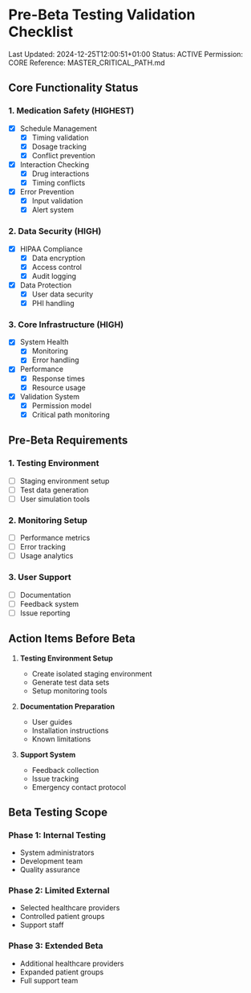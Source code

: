 # Pre-Beta Testing Validation Checklist
Last Updated: 2024-12-25T12:00:51+01:00
Status: ACTIVE
Permission: CORE
Reference: MASTER_CRITICAL_PATH.md

## Core Functionality Status

### 1. Medication Safety (HIGHEST)
- [x] Schedule Management
  - [x] Timing validation
  - [x] Dosage tracking
  - [x] Conflict prevention
- [x] Interaction Checking
  - [x] Drug interactions
  - [x] Timing conflicts
- [x] Error Prevention
  - [x] Input validation
  - [x] Alert system

### 2. Data Security (HIGH)
- [x] HIPAA Compliance
  - [x] Data encryption
  - [x] Access control
  - [x] Audit logging
- [x] Data Protection
  - [x] User data security
  - [x] PHI handling

### 3. Core Infrastructure (HIGH)
- [x] System Health
  - [x] Monitoring
  - [x] Error handling
- [x] Performance
  - [x] Response times
  - [x] Resource usage
- [x] Validation System
  - [x] Permission model
  - [x] Critical path monitoring

## Pre-Beta Requirements

### 1. Testing Environment
- [ ] Staging environment setup
- [ ] Test data generation
- [ ] User simulation tools

### 2. Monitoring Setup
- [ ] Performance metrics
- [ ] Error tracking
- [ ] Usage analytics

### 3. User Support
- [ ] Documentation
- [ ] Feedback system
- [ ] Issue reporting

## Action Items Before Beta

1. **Testing Environment Setup**
   - Create isolated staging environment
   - Generate test data sets
   - Setup monitoring tools

2. **Documentation Preparation**
   - User guides
   - Installation instructions
   - Known limitations

3. **Support System**
   - Feedback collection
   - Issue tracking
   - Emergency contact protocol

## Beta Testing Scope

### Phase 1: Internal Testing
- System administrators
- Development team
- Quality assurance

### Phase 2: Limited External
- Selected healthcare providers
- Controlled patient groups
- Support staff

### Phase 3: Extended Beta
- Additional healthcare providers
- Expanded patient groups
- Full support team

